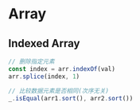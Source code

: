 # Array
## Indexed Array

```js
// 删除指定元素
const index = arr.indexOf(val)
arr.splice(index, 1)

// 比较数据元素是否相同(次序无关)
_.isEqual(arr1.sort(), arr2.sort())
```